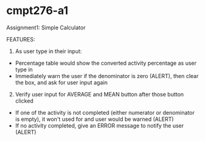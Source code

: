 # cmpt276-a1
Assignment1: Simple Calculator

FEATURES:

1. As user type in their input:
  - Percentage table would show the converted activity percentage as user type in
  - Immediately warn the user if the denominator is zero (ALERT), then clear the box, and ask for user input again
2. Verify user input for AVERAGE and MEAN button after those button clicked
  - If one of the activity is not completed (either numerator or denominator is empty), it won't used for and user would be warned (ALERT)
  - If no activity completed, give an ERROR message to notify the user (ALERT)
